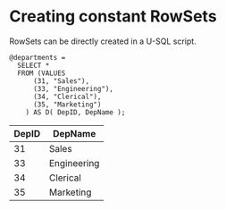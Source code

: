 # Creating constant RowSets

RowSets can be directly created in a U-SQL script. 

```
@departments =
  SELECT * 
  FROM (VALUES
      (31, "Sales"),
      (33, "Engineering"),
      (34, "Clerical"),
      (35, "Marketing")
    ) AS D( DepID, DepName );
```


| DepID | DepName |
| ----- | -------- |
| 31 | Sales |
| 33| Engineering |
| 34 | Clerical |
| 35 | Marketing |

